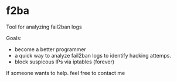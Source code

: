 # f2ba
Tool for analyzing fail2ban logs

Goals: 
- become a better programmer
- a quick way to analyze fail2ban logs to identify hacking attemps. 
- block suspicous IPs via iptables (forever)

If someone wants to help. feel free to contact me
